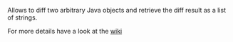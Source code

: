 Allows to diff two arbitrary Java objects and retrieve the diff result as a list of strings.

For more details have a look at the [wiki](https://github.com/codereligion/diff/wiki)